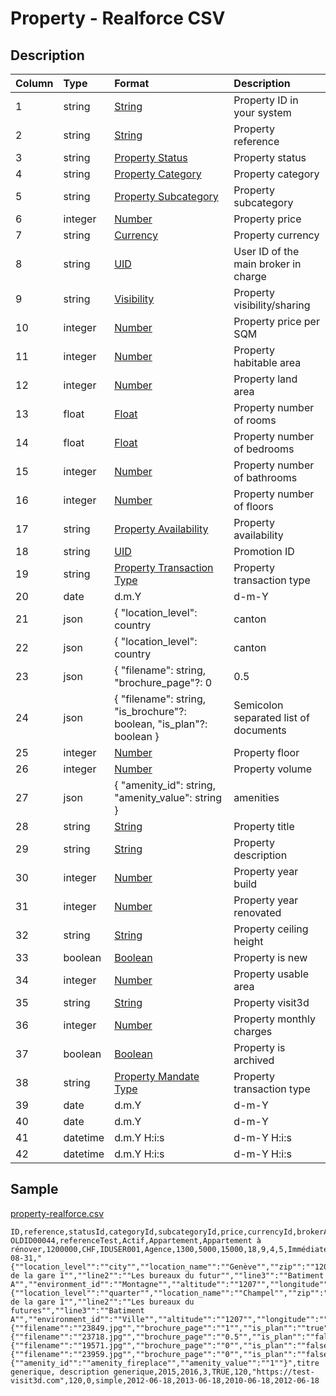 # Property - Realforce CSV

## Description

| Column | Type | Format | Description |
| :--- | :--- | :--- | :--- |
| 1 | string | [String](https://en.wikipedia.org/wiki/String_(computer_science)) | Property ID in your system |
| 2 | string | [String](https://en.wikipedia.org/wiki/String_(computer_science)) | Property reference |
| 3 | string | [Property Status](../values/property_status_id.md) | Property status |
| 4 | string | [Property Category](../values/property_category_id.md) | Property category |
| 5 | string | [Property Subcategory](../values/property_subcategory_id.md) | Property subcategory |
| 6 | integer | [Number](https://en.wikipedia.org/wiki/Integer) | Property price |
| 7 | string | [Currency](../values/currency_id.md) | Property currency |
| 8 | string | [UID](https://en.wikipedia.org/wiki/Unique_identifier) | User ID of the main broker in charge |
| 9 | string | [Visibility](../values/visibility_id.md) | Property visibility/sharing |
| 10 | integer | [Number](https://en.wikipedia.org/wiki/Integer) | Property price per SQM |
| 11 | integer | [Number](https://en.wikipedia.org/wiki/Integer) | Property habitable area |
| 12 | integer | [Number](https://en.wikipedia.org/wiki/Integer) | Property land area |
| 13 | float | [Float](https://en.wikipedia.org/wiki/Decimal) | Property number of rooms |
| 14 | float | [Float](https://en.wikipedia.org/wiki/Decimal) | Property number of bedrooms |
| 15 | integer | [Number](https://en.wikipedia.org/wiki/Integer) | Property number of bathrooms |
| 16 | integer | [Number](https://en.wikipedia.org/wiki/Integer) | Property number of floors |
| 17 | string | [Property Availability](../values/property_availability_id.md) | Property availability |
| 18 | string | [UID](https://en.wikipedia.org/wiki/Unique_identifier) | Promotion ID |
| 19 | string | [Property Transaction Type](../values/property_transaction_type_id.md) | Property transaction type |
| 20 | date | d.m.Y | d-m-Y | Y-m-d | Property availability date |
| 21 | json | { "location_level": country|canton|district|zone|city|quarter, "location_name": string, "zip": string, "line1": string, "line2": string, "line3": string, "environment_id": string, "altitude": string, "longitude": string, "latitude": string } | Property real location |
| 22 | json | { "location_level": country|canton|district|zone|city|quarter, "location_name": string, "zip": string, "line1": string, "line2": string, "line3": string, "environment_id": string, "altitude": string, "longitude": string, "latitude": string } | Property alternate location |
| 23 | json | { "filename": string, "brochure_page"?: 0|0.5|1, "is_website"?: boolean, "is_portal"?: boolean, "is_plan"?: boolean } | Semicolon separated list of photos |
| 24 | json | { "filename": string, "is_brochure"?: boolean, "is_plan"?: boolean } | Semicolon separated list of documents |
| 25 | integer | [Number](https://en.wikipedia.org/wiki/Integer) | Property floor |
| 26 | integer | [Number](https://en.wikipedia.org/wiki/Integer) | Property volume |
| 27 | json | { "amenity_id": string, "amenity_value": string } | amenities |
| 28 | string | [String](https://en.wikipedia.org/wiki/String_(computer_science)) | Property title |
| 29 | string | [String](https://en.wikipedia.org/wiki/String_(computer_science)) | Property description |
| 30 | integer | [Number](https://en.wikipedia.org/wiki/Integer) | Property year build |
| 31 | integer | [Number](https://en.wikipedia.org/wiki/Integer) | Property year renovated |
| 32 | string | [String](https://en.wikipedia.org/wiki/String_(computer_science)) | Property ceiling height |
| 33 | boolean | [Boolean](https://en.wikipedia.org/wiki/Boolean_data_type) | Property is new |
| 34 | integer | [Number](https://en.wikipedia.org/wiki/Integer) | Property usable area |
| 35 | string | [String](https://en.wikipedia.org/wiki/String_(computer_science)) | Property visit3d |
| 36 | integer | [Number](https://en.wikipedia.org/wiki/Integer) | Property monthly charges |
| 37 | boolean | [Boolean](https://en.wikipedia.org/wiki/Boolean_data_type) | Property is archived |
| 38 | string | [Property Mandate Type](../values/property_mandate_type_id.md) | Property transaction type |
| 39 | date | d.m.Y | d-m-Y | Y-m-d | Property mandate start date |
| 40 | date | d.m.Y | d-m-Y | Y-m-d | Property mandate end date |
| 41 | datetime | d.m.Y H:i:s | d-m-Y H:i:s | Y-m-d H:i:s | Property creation date & time |
| 42 | datetime | d.m.Y H:i:s | d-m-Y H:i:s | Y-m-d H:i:s | Property update date & time |

## Sample

[property-realforce.csv](../samples/property-realforce.csv)
```
ID,reference,statusId,categoryId,subcategoryId,price,currencyId,brokerAccountId,visibilityId,priceSqm,habitable,land,rooms,bedrooms,bathrooms,floors,availabilityId,promotionId,transactionTypeId,availabilityDate,realLocation,altLocation,photos,documents,floor,volume,amenities,genericTitle,genericDescription,constructionYear,renovationYear,ceiling,isNew,usable,visit3d,monthlyCharges,isArchived,mandateType,mandateStart,mandateEnd,createDateTime,updateDateTime
OLDID00044,referenceTest,Actif,Appartement,Appartement à rénover,1200000,CHF,IDUSER001,Agence,1300,5000,15000,18,9,4,5,Immédiatement,,Vente,2022-08-31,"{""location_level"":""city"",""location_name"":""Genève"",""zip"":""1207"",""line1"":""Rue de la gare 1"",""line2"":""Les bureaux du futur"",""line3"":""Batiment A"",""environment_id"":""Montagne"",""altitude"":""1207"",""longitude"":""1207"",""latitude"":""1207""}","{""location_level"":""quarter"",""location_name"":""Champel"",""zip"":""1207"",""line1"":""Rue de la gare 1"",""line2"":""Les bureaux du futures"",""line3"":""Batiment A"",""environment_id"":""Ville"",""altitude"":""1207"",""longitude"":""1207"",""latitude"":""1207""}","{""filename"":""23849.jpg"",""brochure_page"":""1"",""is_plan"":""true"",""is_portal"":""true"",""is_website"":""true""};{""filename"":""23718.jpg"",""brochure_page"":""0.5"",""is_plan"":""false"",""is_portal"":""true"",""is_website"":""false""};{""filename"":""19571.jpg"",""brochure_page"":""0"",""is_plan"":""false"",""is_portal"":""false"",""is_website"":""true""};{""filename"":""23959.jpg"",""brochure_page"":""0"",""is_plan"":""false"",""is_portal"":""false"",""is_website"":""false""}",,2,100,"{""amenity_id"":""amenity_fireplace"",""amenity_value"":""1""}",titre generique, description generique,2015,2016,3,TRUE,120,"https://test-visit3d.com",120,0,simple,2012-06-18,2013-06-18,2010-06-18,2012-06-18
```

